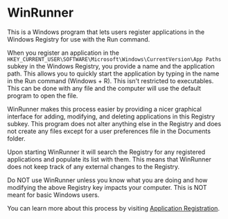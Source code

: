 # WinRunner
This is a Windows program that lets users register applications in the Windows Registry for use with the Run command.

When you register an application in the `HKEY_CURRENT_USER\SOFTWARE\Microsoft\Windows\CurrentVersion\App Paths` subkey in the Windows Registry, you provide a name and the application path. This allows you to quickly start the application by typing in the name in the Run command (Windows + R). This isn't restricted to executables. This can be done with any file and the computer will use the default program to open the file.

WinRunner makes this process easier by providing a nicer graphical interface for adding, modifying, and deleting applications in this Registry subkey. This program does not alter anything else in the Registry and does not create any files except for a user preferences file in the Documents folder.

Upon starting WinRunner it will search the Registry for any registered applications and populate its list with them. This means that WinRunner does not keep track of any external changes to the Registry.

Do NOT use WinRunner unless you know what you are doing and how modifying the above Registry key impacts your computer. This is NOT meant for basic Windows users.

You can learn more about this process by visiting [Application Registration](https://msdn.microsoft.com/en-us/library/windows/desktop/ee872121(v=vs.85).aspx).
